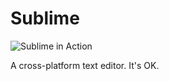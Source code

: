 # Sublime

![Sublime in Action](http://i.imgur.com/45niD1Y.jpg)

A cross-platform text editor. It's OK.
